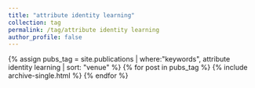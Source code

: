 ```yaml
---
title: "attribute identity learning"
collection: tag
permalink: /tag/attribute identity learning
author_profile: false
---
```

{% assign pubs_tag = site.publications | where:"keywords", attribute identity learning | sort: "venue" %}
{% for post in pubs_tag %}
  {% include archive-single.html %}
{% endfor %}